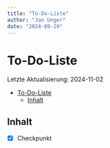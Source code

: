 ```yaml
---
title: "To-Do-Liste"
author: "Jan Unger"
date: "2024-09-29"
---
```


# To-Do-Liste

Letzte Aktualisierung: 2024-11-02

- [To-Do-Liste](#to-do-liste)
  - [Inhalt](#inhalt)

## Inhalt

- [x] Checkpunkt

